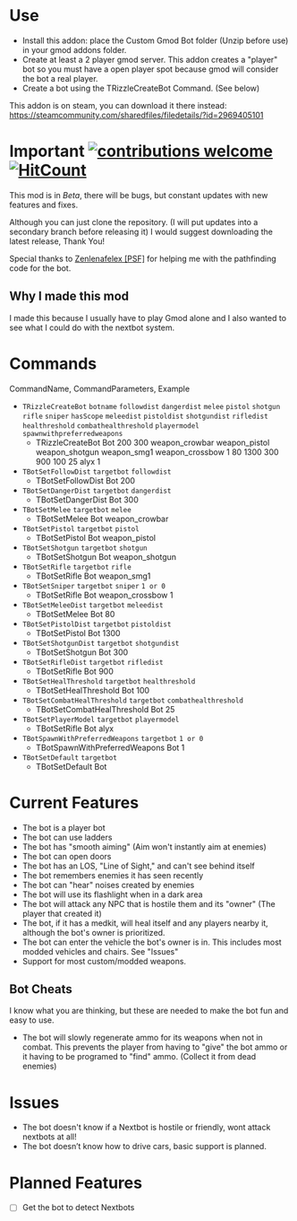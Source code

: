 # Use
- Install this addon: place the Custom Gmod Bot folder (Unzip before use) in your gmod addons folder.
- Create at least a 2 player gmod server. This addon creates a "player" bot so you must have a open player spot because gmod will consider the bot a real player. 
- Create a bot using the TRizzleCreateBot Command. (See below)

This addon is on steam, you can download it there instead: https://steamcommunity.com/sharedfiles/filedetails/?id=2969405101

# Important [![contributions welcome](https://img.shields.io/badge/contributions-welcome-brightgreen.svg?style=flat)](https://github.com/dwyl/esta/issues) [![HitCount](https://hits.dwyl.com/T-Rizzle12/start-here.svg)](https://hits.dwyl.com/T-Rizzle12/Custom-Gmod-Bot)

This mod is in *Beta*, there will be bugs, but constant updates with new features and fixes.

Although you can just clone the repository. (I will put updates into a secondary branch before releasing it) I would suggest downloading the latest release, Thank You!

Special thanks to [Zenlenafelex [PSF]](https://steamcommunity.com/profiles/76561198976669728) for helping me with the pathfinding code for the bot.

## Why I made this mod
I made this because I usually have to play Gmod alone and I also wanted to see what I could do with the nextbot system.

# Commands
CommandName, CommandParameters, Example
- <code>TRizzleCreateBot</code> <code>botname</code> <code>followdist</code> <code>dangerdist</code> <code>melee</code> <code>pistol</code> <code>shotgun</code> <code>rifle</code> <code>sniper</code> <code>hasScope</code> <code>meleedist</code> <code>pistoldist</code> <code>shotgundist</code> <code>rifledist</code> <code>healthreshold</code> <code>combathealthreshold</code> <code>playermodel</code> <code>spawnwithpreferredweapons</code>
  - TRizzleCreateBot Bot 200 300 weapon_crowbar weapon_pistol weapon_shotgun weapon_smg1 weapon_crossbow 1 80 1300 300 900 100 25 alyx 1
- <code>TBotSetFollowDist</code> <code>targetbot</code> <code>followdist</code> 
  -  TBotSetFollowDist Bot 200
- <code>TBotSetDangerDist</code> <code>targetbot</code> <code>dangerdist</code> 
  - TBotSetDangerDist Bot 300
- <code>TBotSetMelee</code> <code>targetbot</code> <code>melee</code> 
  - TBotSetMelee Bot weapon_crowbar
- <code>TBotSetPistol</code> <code>targetbot</code>  <code>pistol</code>  
  - TBotSetPistol Bot weapon_pistol
- <code>TBotSetShotgun</code> <code>targetbot</code>  <code>shotgun</code>  
  - TBotSetShotgun Bot weapon_shotgun
- <code>TBotSetRifle</code> <code>targetbot</code>  <code>rifle</code>  
  - TBotSetRifle Bot weapon_smg1
- <code>TBotSetSniper</code> <code>targetbot</code>  <code>sniper</code> <code>1 or 0</code>  
  - TBotSetRifle Bot weapon_crossbow 1
- <code>TBotSetMeleeDist</code> <code>targetbot</code>  <code>meleedist</code>  
  - TBotSetMelee Bot 80
- <code>TBotSetPistolDist</code> <code>targetbot</code>  <code>pistoldist</code>  
  - TBotSetPistol Bot 1300
- <code>TBotSetShotgunDist</code> <code>targetbot</code>  <code>shotgundist</code>  
  - TBotSetShotgun Bot 300
- <code>TBotSetRifleDist</code> <code>targetbot</code>  <code>rifledist</code>  
  - TBotSetRifle Bot 900
- <code>TBotSetHealThreshold</code> <code>targetbot</code>  <code>healthreshold</code>  
  - TBotSetHealThreshold Bot 100
- <code>TBotSetCombatHealThreshold</code> <code>targetbot</code>  <code>combathealthreshold</code>  
  - TBotSetCombatHealThreshold Bot 25
- <code>TBotSetPlayerModel</code> <code>targetbot</code>  <code>playermodel</code>  
  - TBotSetRifle Bot alyx
- <code>TBotSpawnWithPreferredWeapons</code> <code>targetbot</code>  <code>1 or 0</code>  
  - TBotSpawnWithPreferredWeapons Bot 1
- <code>TBotSetDefault</code> <code>targetbot</code>  
  - TBotSetDefault Bot


# Current Features
- The bot is a player bot
- The bot can use ladders
- The bot has "smooth aiming" (Aim won't instantly aim at enemies) 
- The bot can open doors
- The bot has an LOS, "Line of Sight," and can't see behind itself
- The bot remembers enemies it has seen recently
- The bot can "hear" noises created by enemies
- The bot will use its flashlight when in a dark area
- The bot will attack any NPC that is hostile them and its "owner" (The player that created it)
- The bot, if it has a medkit, will heal itself and any players nearby it, although the bot's owner is prioritized.
- The bot can enter the vehicle the bot's owner is in. This includes most modded vehicles and chairs. See "Issues"
- Support for most custom/modded weapons. 

## Bot Cheats
I know what you are thinking, but these are needed to make the bot fun and easy to use.
- The bot will slowly regenerate ammo for its weapons when not in combat. This prevents the player from having to "give" the bot ammo or it having to be programed to "find" ammo. (Collect it from dead enemies)     

# Issues
- The bot doesn't know if a Nextbot is hostile or friendly, wont attack nextbots at all!
- The bot doesn’t know how to drive cars, basic support is planned.

# Planned Features
- [ ] Get the bot to detect Nextbots
